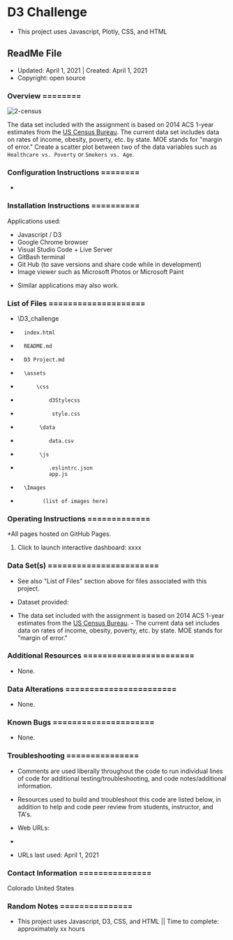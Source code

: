 # D3 Challenge
* This project uses Javascript, Plotly, CSS, and HTML

## ReadMe File
* Updated: April 1, 2021 | Created: April 1, 2021
* Copyright: open source


### Overview ========
![2-census](2-images.jpg)

The data set included with the assignment is based on 2014 ACS 1-year estimates from the [US Census Bureau](https://data.census.gov/cedsci/).
The current data set includes data on rates of income, obesity, poverty, etc. by state. MOE stands for "margin of error."
Create a scatter plot between two of the data variables such as `Healthcare vs. Poverty` or `Smokers vs. Age`.


### Configuration Instructions ========
* 


### Installation Instructions ==========
Applications used:

- Javascript / D3
- Google Chrome browser
- Visual Studio Code + Live Server
- GitBash terminal
- Git Hub (to save versions and share code while in development)
- Image viewer such as Microsoft Photos or Microsoft Paint
* Similar applications may also work.


### List of Files ====================
-   \D3_challenge
-       index.html
-       README.md
-       D3 Project.md
-       \assets
-           \css
-               d3Stylecss
-                style.css
-            \data
-               data.csv
-            \js
-               .eslintrc.json
                app.js
-       \Images
-             (list of images here)


### Operating Instructions =============
*All pages hosted on GitHub Pages.

1. Click to launch interactive dashboard: xxxx



### Data Set(s) =======================
* See also "List of Files" section above for files associated with this project.

* Dataset provided: 
- The data set included with the assignment is based on 2014 ACS 1-year estimates from the [US Census Bureau](https://data.census.gov/cedsci/). - The current data set includes data on rates of income, obesity, poverty, etc. by state. MOE stands for "margin of error."

### Additional Resources =======================
* None.


###  Data Alterations =======================
* None.


###  Known Bugs =====================
* None.


### Troubleshooting ===============
* Comments are used liberally throughout the code to run individual lines of code for additional testing/troubleshooting, and code notes/additional information.

* Resources used to build and troubleshoot this code are listed below, in addition to help and code peer review from students, instructor, and TA's.

* Web URLs:
- 

* URLs last used: April 1, 2021


###  Contact Information ===============
Colorado   United States


### Random Notes ===============
* This project uses Javascript, D3, CSS, and HTML  ||  Time to complete: approximately xx hours
